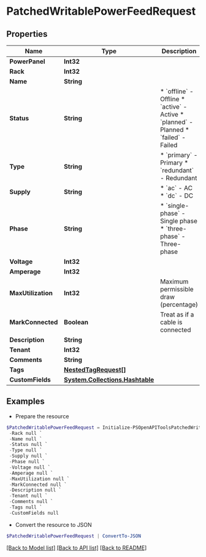 # PatchedWritablePowerFeedRequest
## Properties

Name | Type | Description | Notes
------------ | ------------- | ------------- | -------------
**PowerPanel** | **Int32** |  | [optional] 
**Rack** | **Int32** |  | [optional] 
**Name** | **String** |  | [optional] 
**Status** | **String** | * &#x60;offline&#x60; - Offline * &#x60;active&#x60; - Active * &#x60;planned&#x60; - Planned * &#x60;failed&#x60; - Failed | [optional] 
**Type** | **String** | * &#x60;primary&#x60; - Primary * &#x60;redundant&#x60; - Redundant | [optional] 
**Supply** | **String** | * &#x60;ac&#x60; - AC * &#x60;dc&#x60; - DC | [optional] 
**Phase** | **String** | * &#x60;single-phase&#x60; - Single phase * &#x60;three-phase&#x60; - Three-phase | [optional] 
**Voltage** | **Int32** |  | [optional] 
**Amperage** | **Int32** |  | [optional] 
**MaxUtilization** | **Int32** | Maximum permissible draw (percentage) | [optional] 
**MarkConnected** | **Boolean** | Treat as if a cable is connected | [optional] 
**Description** | **String** |  | [optional] 
**Tenant** | **Int32** |  | [optional] 
**Comments** | **String** |  | [optional] 
**Tags** | [**NestedTagRequest[]**](NestedTagRequest.md) |  | [optional] 
**CustomFields** | [**System.Collections.Hashtable**](AnyType.md) |  | [optional] 

## Examples

- Prepare the resource
```powershell
$PatchedWritablePowerFeedRequest = Initialize-PSOpenAPIToolsPatchedWritablePowerFeedRequest  -PowerPanel null `
 -Rack null `
 -Name null `
 -Status null `
 -Type null `
 -Supply null `
 -Phase null `
 -Voltage null `
 -Amperage null `
 -MaxUtilization null `
 -MarkConnected null `
 -Description null `
 -Tenant null `
 -Comments null `
 -Tags null `
 -CustomFields null
```

- Convert the resource to JSON
```powershell
$PatchedWritablePowerFeedRequest | ConvertTo-JSON
```

[[Back to Model list]](../README.md#documentation-for-models) [[Back to API list]](../README.md#documentation-for-api-endpoints) [[Back to README]](../README.md)

